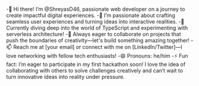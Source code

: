 -👋 Hi there! I’m @ShreyasD46, passionate web developer on a journey to create impactful digital experiences.
-👀 I’m passionate about crafting seamless user experiences and turning ideas into interactive realities.
-🌱 Currently diving deep into the world of TypeScript and experimenting with serverless architecture!
-💞️ Always eager to collaborate on projects that push the boundaries of creativity—let's build something amazing together!
-📫 Reach me at [your email] or connect with me on [LinkedIn/Twitter]—I love networking with fellow tech enthusiasts!
-😄 Pronouns: he/him
-⚡ Fun fact: I’m eager to participate in my first hackathon soon! I love the idea of collaborating with others to solve challenges creatively and can’t wait to turn innovative ideas into reality under pressure.

<!---
ShreyasD46/ShreyasD46 is a ✨ special ✨ repository because its `README.md` (this file) appears on your GitHub profile.
You can click the Preview link to take a look at your changes.
--->
